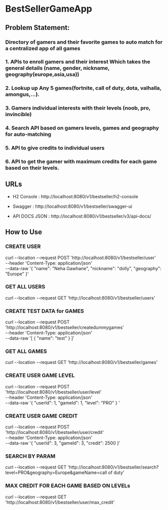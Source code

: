 # BestSellerGameApp

## Problem Statement:
### Directory of gamers and their favorite games to auto match for a centralized app of all games

### 1. APIs to enroll gamers and their interest Which takes the general details (name, gender, nickname, geography(europe,asia,usa))
### 2. Lookup up Any 5 games(fortnite, call of duty, dota, valhalla, amongus,…).
### 3. Gamers individual interests with their levels (noob, pro, invincible)
### 4. Search API based on gamers levels, games and geography for auto-matching
### 5. API to give credits to individual users
### 6. API to get the gamer with maximum credits for each game based on their levels.

## URLs
* H2 Console : 
http://localhost:8080/v1/bestseller/h2-console

* Swagger :
http://localhost:8080/v1/bestseller/swagger-ui

* API DOCS JSON :
http://localhost:8080/v1/bestseller/v3/api-docs/

## How to Use
### CREATE USER
curl --location --request POST 'http://localhost:8080/v1/bestseller/user' \
--header 'Content-Type: application/json' \
--data-raw '{
  "name": "Neha Gawhane",
  "nickname": "dolly",
  "geography": "Europe"
}'

### GET ALL USERS
curl --location --request GET 'http://localhost:8080/v1/bestseller/users'

### CREATE TEST DATA for GAMES
curl --location --request POST 'http://localhost:8080/v1/bestseller/createdummygames' \
--header 'Content-Type: application/json' \
--data-raw '[
  {
    "name": "test"
  }
]'

### GET ALL GAMES
curl --location --request GET 'http://localhost:8080/v1/bestseller/games'

### CREATE USER GAME LEVEL
curl --location --request POST 'http://localhost:8080/v1/bestseller/user/level' \
--header 'Content-Type: application/json' \
--data-raw '{
  "userId": 1,
  "gameId": 1,
  "level": "PRO"
}
'

### CREATE USER GAME CREDIT
curl --location --request POST 'http://localhost:8080/v1/bestseller/user/credit' \
--header 'Content-Type: application/json' \
--data-raw '{
  "userId": 3,
  "gameId": 3,
  "credit": 2500
}'

### SEARCH BY PARAM
curl --location --request GET 'http://localhost:8080/v1/bestseller/search?level=PRO&geography=Europe&gameName=call of duty'

### MAX CREDIT FOR EACH GAME BASED ON LEVELs
curl --location --request GET 'http://localhost:8080/v1/bestseller/user/max_credit'
